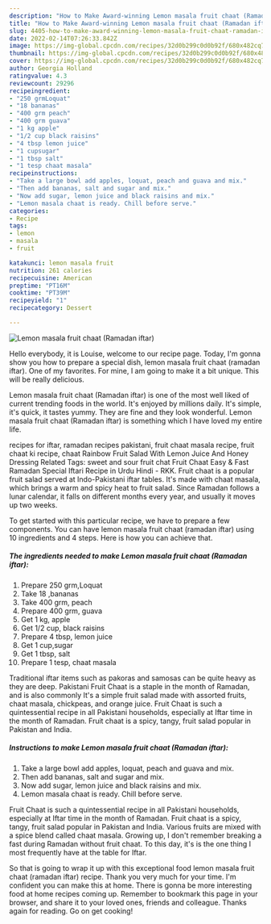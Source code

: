 ```yaml
---
description: "How to Make Award-winning Lemon masala fruit chaat (Ramadan iftar)"
title: "How to Make Award-winning Lemon masala fruit chaat (Ramadan iftar)"
slug: 4405-how-to-make-award-winning-lemon-masala-fruit-chaat-ramadan-iftar
date: 2022-02-14T07:26:33.842Z
image: https://img-global.cpcdn.com/recipes/32d0b299c0d0b92f/680x482cq70/lemon-masala-fruit-chaat-ramadan-iftar-recipe-main-photo.jpg
thumbnail: https://img-global.cpcdn.com/recipes/32d0b299c0d0b92f/680x482cq70/lemon-masala-fruit-chaat-ramadan-iftar-recipe-main-photo.jpg
cover: https://img-global.cpcdn.com/recipes/32d0b299c0d0b92f/680x482cq70/lemon-masala-fruit-chaat-ramadan-iftar-recipe-main-photo.jpg
author: Georgia Holland
ratingvalue: 4.3
reviewcount: 29296
recipeingredient:
- "250 grmLoquat"
- "18 bananas"
- "400 grm peach"
- "400 grm guava"
- "1 kg apple"
- "1/2 cup black raisins"
- "4 tbsp lemon juice"
- "1 cupsugar"
- "1 tbsp salt"
- "1 tesp chaat masala"
recipeinstructions:
- "Take a large bowl add apples, loquat, peach and guava and mix."
- "Then add bananas, salt and sugar and mix."
- "Now add sugar, lemon juice and black raisins and mix."
- "Lemon masala chaat is ready. Chill before serve."
categories:
- Recipe
tags:
- lemon
- masala
- fruit

katakunci: lemon masala fruit 
nutrition: 261 calories
recipecuisine: American
preptime: "PT16M"
cooktime: "PT39M"
recipeyield: "1"
recipecategory: Dessert

---
```



![Lemon masala fruit chaat (Ramadan iftar)](https://img-global.cpcdn.com/recipes/32d0b299c0d0b92f/680x482cq70/lemon-masala-fruit-chaat-ramadan-iftar-recipe-main-photo.jpg)

Hello everybody, it is Louise, welcome to our recipe page. Today, I'm gonna show you how to prepare a special dish, lemon masala fruit chaat (ramadan iftar). One of my favorites. For mine, I am going to make it a bit unique. This will be really delicious.

Lemon masala fruit chaat (Ramadan iftar) is one of the most well liked of current trending foods in the world. It's enjoyed by millions daily. It's simple, it's quick, it tastes yummy. They are fine and they look wonderful. Lemon masala fruit chaat (Ramadan iftar) is something which I have loved my entire life.

recipes for iftar, ramadan recipes pakistani, fruit chaat masala recipe, fruit chaat ki recipe, chaat Rainbow Fruit Salad With Lemon Juice And Honey Dressing Related Tags: sweet and sour fruit chat Fruit Chaat Easy &amp; Fast Ramadan Special Iftari Recipe in Urdu Hindi - RKK. Fruit chaat is a popular fruit salad served at Indo-Pakistani iftar tables. It&#39;s made with chaat masala, which brings a warm and spicy heat to fruit salad. Since Ramadan follows a lunar calendar, it falls on different months every year, and usually it moves up two weeks.


To get started with this particular recipe, we have to prepare a few components. You can have lemon masala fruit chaat (ramadan iftar) using 10 ingredients and 4 steps. Here is how you can achieve that.

<!--inarticleads1-->

##### The ingredients needed to make Lemon masala fruit chaat (Ramadan iftar):

1. Prepare 250 grm,Loquat
1. Take 18 ,bananas
1. Take 400 grm, peach
1. Prepare 400 grm, guava
1. Get 1 kg, apple
1. Get 1/2 cup, black raisins
1. Prepare 4 tbsp, lemon juice
1. Get 1 cup,sugar
1. Get 1 tbsp, salt
1. Prepare 1 tesp, chaat masala


Traditional iftar items such as pakoras and samosas can be quite heavy as they are deep. Pakistani Fruit Chaat is a staple in the month of Ramadan, and is also commonly It&#39;s a simple fruit salad made with assorted fruits, chaat masala, chickpeas, and orange juice. Fruit Chaat is such a quintessential recipe in all Pakistani households, especially at Iftar time in the month of Ramadan. Fruit chaat is a spicy, tangy, fruit salad popular in Pakistan and India. 

<!--inarticleads2-->

##### Instructions to make Lemon masala fruit chaat (Ramadan iftar):

1. Take a large bowl add apples, loquat, peach and guava and mix.
1. Then add bananas, salt and sugar and mix.
1. Now add sugar, lemon juice and black raisins and mix.
1. Lemon masala chaat is ready. Chill before serve.


Fruit Chaat is such a quintessential recipe in all Pakistani households, especially at Iftar time in the month of Ramadan. Fruit chaat is a spicy, tangy, fruit salad popular in Pakistan and India. Various fruits are mixed with a spice blend called chaat masala. Growing up, I don&#39;t remember breaking a fast during Ramadan without fruit chaat. To this day, it&#39;s is the one thing I most frequently have at the table for Iftar. 

So that is going to wrap it up with this exceptional food lemon masala fruit chaat (ramadan iftar) recipe. Thank you very much for your time. I'm confident you can make this at home. There is gonna be more interesting food at home recipes coming up. Remember to bookmark this page in your browser, and share it to your loved ones, friends and colleague. Thanks again for reading. Go on get cooking!
